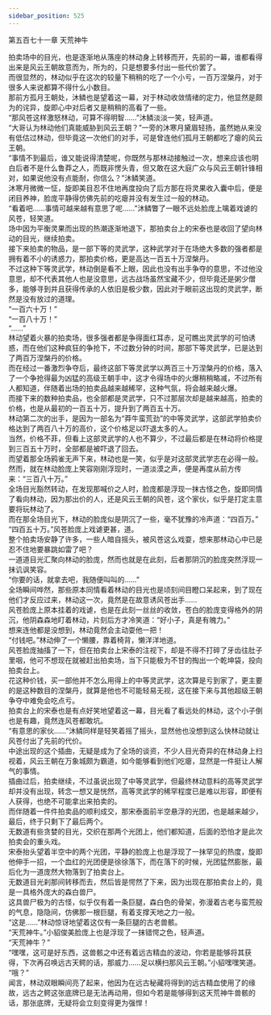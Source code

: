 ```yaml
---
sidebar_position: 525
---
```

 第五百七十一章 天荒神牛


拍卖场中的目光，也是逐渐地从落座的林动身上转移而开，先前的一幕，谁都看得出来是风云王朝故意而为，所为的，只是想要多付出一些代价罢了。  
而很显然的，林动似乎在这次的较量下稍稍的吃了一个小亏，一百万涅槃丹，对于很多人来说都算不得什么小数目。  
那前方孤月王朝处，沐鳞也是望着这一幕，对于林动收敛情绪的定力，他显然是颇为的诧异，旋即心中对后者又是稍稍的高看了一些。  
“那风苍这样激怒林动，可算不得明智……”沐鳞淡淡一笑，轻声道。  
“大哥认为林动他们真能威胁到风云王朝？”一旁的沐寒月黛眉轻扬，虽然她从来没有低估过林动，但毕竟这一次他们的对手，可是曾连他们孤月王朝都吃了瘪的风云王朝。  
“事情不到最后，谁又能说得清楚呢，你既然与那林动接触过一次，想来应该也明白后者不是什么鲁莽之人，而既非愣头青，但又敢在这大庭广众与风云王朝针锋相对，如果说他没有点能耐，你信么？”沐鳞笑道。  
沐寒月微微一怔，旋即美目忍不住地再度投向了后方那在将灵果收入囊中后，便是闭目养神，脸庞平静得仿佛先前的吃瘪并没有发生过一般的林动。  
“看着吧……事情可越来越有意思了呢……”沐鳞瞥了一眼不远处脸庞上噙着戏谑的风苍，轻笑道。  
场中因为平衡灵果而出现的热潮逐渐地退下，那拍卖台上的宋泰也是收回了望向林动的目光，继续拍卖。  
接下来拍卖的物品，是一部下等的灵武学，这种武学对于在场绝大多数的强者都是拥有着不小的诱惑力，那拍卖价格，更是高达一百五十万涅槃丹。  
不过这种下等灵武学，林动倒是看不上眼，因此也没有出手争夺的意思，不过他没意思，却不代表其他人也是没意思，远古战场虽然宝藏不少，但毕竟还是粥少僧多，能够寻到并且获得传承的人依旧是极少数，因此对于眼前这出现的灵武学，断然是没有放过的道理。  
“一百六十万！”  
“一百八十万！”  
“……”  
林动望着火暴的拍卖场，很多强者都是争得面红耳赤，足可瞧出灵武学的可怕诱惑，而在他们这种疯狂的争抢下，不过数分钟的时间，那部下等灵武学，已是达到了两百万涅槃丹的价格。  
而在经过一番激烈争夺后，最终这部下等灵武学以两百三十万涅槃丹的价格，落入了一个争抢得最为凶猛的高级王朝手中，这才令得场中的火爆稍稍略减，不过所有人都知道，伴随着出场的拍卖品越来越稀罕，这种气氛，将会越来越火爆。  
而接下来的数种拍卖品，也全部都是灵武学，只不过那层次却是越来越高，拍卖的价格，也是从最初的一百五十万，提升到了两百五十万。  
林动第二次的出手，是因为一部名为“莽牛蛮荒劲”的中等灵武学，这部武学拍卖价格达到了两百八十万的高价，这个价格足以吓退太多的人。  
当然，价格不菲，但看上这部灵武学的人也不算少，不过最后都是在林动将价格提到三百五十万时，全部都是被吓退了回去。  
而望着那全场鸦雀无声下来，林动也是一笑，似乎是对这部灵武学志在必得一般。  
然而，就在林动脸庞上笑容刚刚浮现时，一道淡漠之声，便是再度从前方传来：“三百八十万。”  
全场目光豁然转动，在发现那喊价之人时，脸庞都是浮现一抹古怪之色，旋即同情了看向林动，因为那出价的人，还是风云王朝的风苍，这个家伙，似乎是打定主意要将玩林动了。  
而在那全场目光下，林动的脸庞似是阴沉了一些，毫不犹豫的冷声道：“四百万。”  
“四百五十万。”风苍脸庞上戏谑更甚，道。  
整个拍卖场安静了许多，一些人暗自摇头，被风苍这么戏耍，想来那林动心中已是忍不住地要暴跳如雷了吧？  
一道道目光汇聚向林动的脸庞，然而也就是在此刻，后者那阴沉的脸庞突然浮现一抹讥讽笑容。  
“你要的话，就拿去吧，我随便叫叫的……”  
全场瞬间哗然，那些原本同情看着林动的目光也是顷刻间目瞪口呆起来，到了现在他们才反应过来，林动这一次，竟然是在故意诱风苍出手……  
风苍脸庞上原本挂着的戏谑，也是在此刻一丝丝的收敛，苍白的脸庞变得格外的阴沉，他阴森森地盯着林动，片刻后方才冷笑道：“好小子，真是有魄力。”  
想来连他都是没想到，林动竟然会主动耍他一把！  
“付钱吧。”林动伸了一个懒腰，靠着椅背，懒洋洋地道。  
风苍脸庞抽搐了一下，但在拍卖台上宋泰的注视下，却是不得不打碎了牙齿往肚子里咽，他可不想现在就被赶出拍卖场，当下只能极为不甘的掏出一个乾坤袋，投向拍卖台上。  
花这种价钱，买一部他并不怎么用得上的中等灵武学，这次算是亏到家了，更主要的是这种数目的涅槃丹，就算是他也不可能轻易无视，这在接下来与其他超级王朝争夺中难免会吃点亏。  
拍卖台上的宋泰也是有点好笑地望着这一幕，目光看了看远处的林动，这个小子倒也是有趣，竟然连风苍都敢坑。  
“有意思的家伙……”沐鳞同样是轻笑着摇了摇头，显然他也没想到这么快林动就让风苍付出了先前的代价。  
中途出现的这个插曲，无疑是成为了全场的谈资，不少人目光奇异的在林动身上扫视着，风云王朝在万象城颇为霸道，如今能够看到他们吃瘪，显然是一件挺让人解气的事情。  
插曲过后，拍卖继续，不过虽说出现了中等灵武学，但最终林动意料的高等灵武学却并没有出现，转念一想又是恍然，高等灵武学的稀罕程度已是难以形容，即便有人获得，也绝不可能拿出来拍卖的。  
而伴随着一件件拍卖品的顺利成交，那宋泰面前半空悬浮的光团，也是越来越少，最后，终于只剩下了最后两个。  
无数道有些贪婪的目光，交织在那两个光团上，他们都知道，后面的恐怕才是此次拍卖会的重头戏。  
宋泰抬头望着半空中的两个光团，平静的脸庞上也是浮现了一抹罕见的热度，旋即他伸手一招，一个血红的光团便是徐徐落下，而在落下的时候，光团猛然膨胀，最后化为一道庞然大物落到了拍卖台上。  
无数道目光刹那间转移而去，然后皆是愕然了下来，因为出现在那拍卖台上的，竟是一具格外庞大的森白兽尸。  
这具兽尸极为的古怪，似乎仅有着一条巨腿，森白色的骨架，弥漫着古老与蛮荒般的气息，隐隐间，仿佛那一根巨腿，有着支撑天地之力一般。  
“这是……”林动惊讶地望着这仅有一条巨腿的古老兽骸。  
“天荒神牛。”小貂俊美脸庞上也是浮现了一抹错愕之色，轻声道。  
“天荒神牛？”  
“嘿嘿，这可是好东西，这兽骸之中还有着远古精血的波动，你若是能够将其获得，下次再召唤远古天鳄的话，那威力……足以横扫那风云王朝。”小貂嘿嘿笑道。  
“哦？”  
闻言，林动双眼瞬间亮了起来，他因为在远古秘藏将得到的远古精血使用了的缘故，远古之鳄这张底牌已是无法再动用，但如今若是能够得到这天荒神牛兽骸的话，那张底牌，无疑将会立刻变得更为强悍！  
  
  
